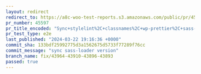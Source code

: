 ```yaml
---
layout: redirect
redirect_to: https://a8c-woo-test-reports.s3.amazonaws.com/public/pr/45597/e2e/index.html
pr_number: 45597
pr_title_encoded: "Sync+stylelint%2C+classnames%2C+wp-prettier%2C+sass-loader+versions"
pr_test_type: e2e
last_published: "2024-03-22 19:16:36 +0000"
commit_sha: 133bdf25992775d3a1562675d5733f77289f76cc
commit_message: "sync sass-loader version"
branch_name: fix/43964-43910-43896-43893
passed: true
---
```

